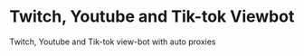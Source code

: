 # Twitch, Youtube and Tik-tok Viewbot
Twitch, Youtube and Tik-tok view-bot with auto proxies 
 
  
   
  
 
 
  
  
 
 
 
 
 
 
 
 
   
 
 
 
 









